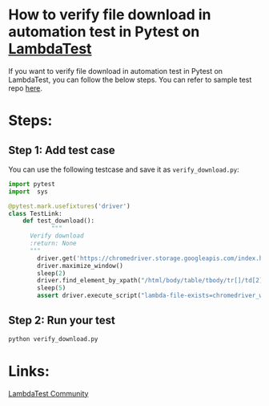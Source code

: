 # How to verify file download in automation test in Pytest on [LambdaTest](https://www.lambdatest.com/?utm_source=github&utm_medium=repo&utm_campaign=Pytest-verify-download)

If you want to verify file download in automation test in Pytest on LambdaTest, you can follow the below steps. You can refer to sample test repo [here](https://github.com/LambdaTest/Python-UnitTest-Selenium).

# Steps:


## Step 1: Add test case

You can use the following testcase and save it as `verify_download.py`:

```python
import pytest
import 	sys

@pytest.mark.usefixtures('driver')
class TestLink:
	def test_download():
			"""
      Verify download
      :return: None
      """
	    driver.get('https://chromedriver.storage.googleapis.com/index.html?path=79.0.3945.36/')
	    driver.maximize_window()
	    sleep(2)
	    driver.find_element_by_xpath("/html/body/table/tbody/tr[]/td[2]/a").click()
	    sleep(5)
	    assert driver.execute_script("lambda-file-exists=chromedriver_win32.zip") == True
```

## Step 2: Run your test

```bash
python verify_download.py
```

# Links:

[LambdaTest Community](http://community.lambdatest.com/)




